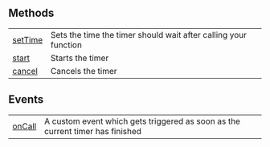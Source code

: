 ## Methods

|   |   |
|---|---|
|[setTime](objects/Timer/setTime.md)|Sets the time the timer should wait after calling your function
|[start](objects/Timer/start.md)|Starts the timer
|[cancel](objects/Timer/cancel.md)|Cancels the timer

## Events

|   |   |
|---|---|
|[onCall](objects/Timer/onCall.md)|A custom event which gets triggered as soon as the current timer has finished